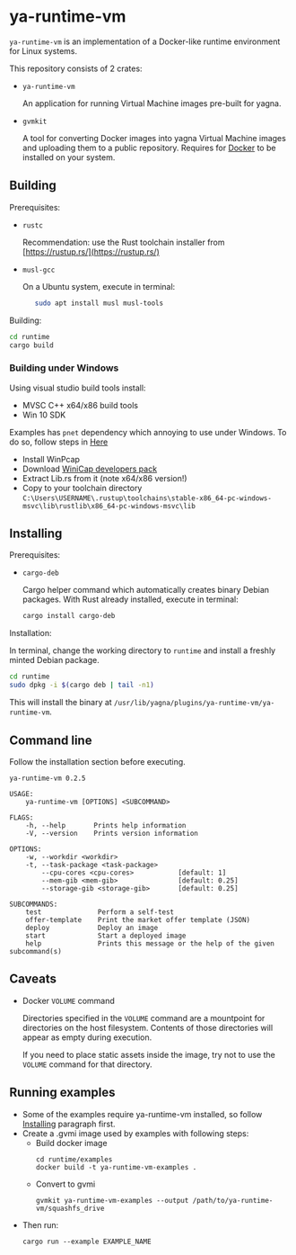 # ya-runtime-vm

`ya-runtime-vm` is an implementation of a Docker-like runtime environment for Linux systems.

This repository consists of 2 crates:

- `ya-runtime-vm`

   An application for running Virtual Machine images pre-built for yagna.

- `gvmkit`

   A tool for converting Docker images into yagna Virtual Machine images and uploading them to a public repository.
   Requires for [Docker](https://docs.docker.com/engine/install/ubuntu/) to be installed on your system.

## Building

Prerequisites:

- `rustc`

    Recommendation: use the Rust toolchain installer from [https://rustup.rs/](https://rustup.rs/)

- `musl-gcc`

    On a Ubuntu system, execute in terminal:

    ```bash
       sudo apt install musl musl-tools
    ```

Building:

```bash
cd runtime
cargo build
```

### Building under Windows
Using visual studio build tools install:
* MVSC C++ x64/x86 build tools
* Win 10 SDK

Examples has `pnet` dependency which annoying to use under Windows.
To do so, follow steps in [Here](https://github.com/libpnet/libpnet#windows)
* Install WinPcap
* Download [WiniCap developers pack](https://www.winpcap.org/devel.htm)
* Extract Lib.rs from it (note x64/x86 version!)
* Copy to your toolchain directory `C:\Users\USERNAME\.rustup\toolchains\stable-x86_64-pc-windows-msvc\lib\rustlib\x86_64-pc-windows-msvc\lib`



## Installing

Prerequisites:

- `cargo-deb`

    Cargo helper command which automatically creates binary Debian packages. With Rust already installed, execute in terminal:

    ```bash
    cargo install cargo-deb
    ```

Installation:

In terminal, change the working directory to `runtime` and install a freshly minted Debian package.

```bash
cd runtime
sudo dpkg -i $(cargo deb | tail -n1)
```

This will install the binary at `/usr/lib/yagna/plugins/ya-runtime-vm/ya-runtime-vm`.


## Command line

Follow the installation section before executing.

```
ya-runtime-vm 0.2.5

USAGE:
    ya-runtime-vm [OPTIONS] <SUBCOMMAND>

FLAGS:
    -h, --help       Prints help information
    -V, --version    Prints version information

OPTIONS:
    -w, --workdir <workdir>
    -t, --task-package <task-package>
        --cpu-cores <cpu-cores>           [default: 1]
        --mem-gib <mem-gib>               [default: 0.25]
        --storage-gib <storage-gib>       [default: 0.25]

SUBCOMMANDS:
    test              Perform a self-test
    offer-template    Print the market offer template (JSON)
    deploy            Deploy an image
    start             Start a deployed image
    help              Prints this message or the help of the given subcommand(s)
```

## Caveats

- Docker `VOLUME` command

    Directories specified in the `VOLUME` command are a mountpoint for directories on the host filesystem. Contents
    of those directories will appear as empty during execution.

    If you need to place static assets inside the image, try not to use the `VOLUME` command for that directory.

## Running examples
* Some of the examples require ya-runtime-vm installed, so follow [Installing](#installing) paragraph first.
* Create a .gvmi image used by examples with following steps:
  * Build docker image
    ```
    cd runtime/examples
    docker build -t ya-runtime-vm-examples .
    ```
  * Convert to gvmi
    ```
    gvmkit ya-runtime-vm-examples --output /path/to/ya-runtime-vm/squashfs_drive
    ```
* Then run:
    ```
    cargo run --example EXAMPLE_NAME
    ```
